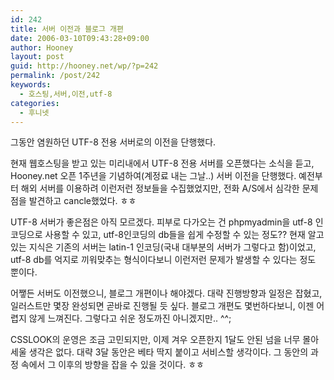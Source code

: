 ```yaml
---
id: 242
title: 서버 이전과 블로그 개편
date: 2006-03-10T09:43:28+09:00
author: Hooney
layout: post
guid: http://hooney.net/wp/?p=242
permalink: /post/242
keywords:
  - 호스팅,서버,이전,utf-8
categories:
  - 후니넷
---
```

그동안 염원하던 UTF-8 전용 서버로의 이전을 단행했다. 

현재 웹호스팅을 받고 있는 미리내에서 UTF-8 전용 서버를 오픈했다는 소식을 듣고, Hooney.net 오픈 1주년을 기념하여(계정료 내는 그날..) 서버 이전을 단행했다. 예전부터 해외 서버를 이용하려 이런저런 정보들을 수집했었지만, 전화 A/S에서 심각한 문제점을 발견하고 cancle했었다. ㅎㅎ

UTF-8 서버가 좋은점은 아직 모르겠다. 피부로 다가오는 건 phpmyadmin을 utf-8 인코딩으로 사용할 수 있고, utf-8인코딩의 db들을 쉽게 수정할 수 있는 정도?? 현재 알고있는 지식은 기존의 서버는 latin-1 인코딩(국내 대부분의 서버가 그렇다고 함)이었고, utf-8 db를 억지로 끼워맞추는 형식이다보니 이런저런 문제가 발생할 수 있다는 정도 뿐이다.

어쨓든 서버도 이전했으니, 블로그 개편이나 해야겠다. 대략 진행방향과 일정은 잡혔고, 일러스트만 몇장 완성되면 곧바로 진행될 듯 싶다. 블로그 개편도 몇번하다보니, 이젠 어렵지 않게 느껴진다. 그렇다고 쉬운 정도까진 아니겠지만.. ^^;

CSSLOOK의 운영은 조금 고민되지만, 이제 겨우 오픈한지 1달도 안된 넘을 너무 몰아 세울 생각은 없다. 대략 3달 동안은 베타 딱지 붙이고 서비스할 생각이다. 그 동안의 과정 속에서 그 이후의 방향을 잡을 수 있을 것이다. ㅎㅎ